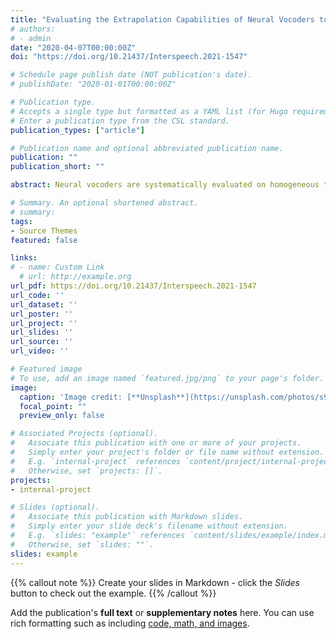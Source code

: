 ```yaml
---
title: "Evaluating the Extrapolation Capabilities of Neural Vocoders to Extreme Pitch Values"
# authors:
# - admin
date: "2020-04-07T00:00:00Z"
doi: "https://doi.org/10.21437/Interspeech.2021-1547"

# Schedule page publish date (NOT publication's date).
# publishDate: "2020-01-01T00:00:00Z"

# Publication type.
# Accepts a single type but formatted as a YAML list (for Hugo requirements).
# Enter a publication type from the CSL standard.
publication_types: ["article"]

# Publication name and optional abbreviated publication name.
publication: ""
publication_short: ""

abstract: Neural vocoders are systematically evaluated on homogeneous train and test databases. This kind of evaluation is efficient to compare neural vocoders in their “comfort zone”, yet it hardly reveals their limits towards unseen data during training. To compare their extrapolation capabilities, we introduce a methodology that aims at quantifying the robustness of neural vocoders in synthesising unseen data, by precisely controlling the ranges of seen/unseen data in the training database. By focusing in this study on the pitch (F<sub>0</sub>) parameter, our methodology involves a careful splitting of a dataset to control which F0 values are seen/unseen during training, followed by both global (utterance) and local (frame) evaluation of vocoders. Comparison of four types of vocoders (autoregressive, sourcefilter, flows, GAN) displays a wide range of behaviour towards unseen input pitch values, including excellent extrapolation (WaveGlow); widely-spread F0 errors (WaveRNN); and systematic generation of the training set median F0 (LPCNet, Parallel WaveGAN). In contrast, fewer differences between vocoders were observed when using homogeneous train and test sets, thus demonstrating the potential and need for such evaluation to better discriminate the neural vocoders abilities to generate out-of-training-range data.

# Summary. An optional shortened abstract.
# summary: 
tags:
- Source Themes
featured: false

links:
# - name: Custom Link
  # url: http://example.org
url_pdf: https://doi.org/10.21437/Interspeech.2021-1547
url_code: ''
url_dataset: ''
url_poster: ''
url_project: ''
url_slides: ''
url_source: ''
url_video: ''

# Featured image
# To use, add an image named `featured.jpg/png` to your page's folder. 
image:
  caption: 'Image credit: [**Unsplash**](https://unsplash.com/photos/s9CC2SKySJM)'
  focal_point: ""
  preview_only: false

# Associated Projects (optional).
#   Associate this publication with one or more of your projects.
#   Simply enter your project's folder or file name without extension.
#   E.g. `internal-project` references `content/project/internal-project/index.md`.
#   Otherwise, set `projects: []`.
projects:
- internal-project

# Slides (optional).
#   Associate this publication with Markdown slides.
#   Simply enter your slide deck's filename without extension.
#   E.g. `slides: "example"` references `content/slides/example/index.md`.
#   Otherwise, set `slides: ""`.
slides: example
---
```


{{% callout note %}}
Create your slides in Markdown - click the *Slides* button to check out the example.
{{% /callout %}}

Add the publication's **full text** or **supplementary notes** here. You can use rich formatting such as including [code, math, and images](https://docs.hugoblox.com/content/writing-markdown-latex/).
